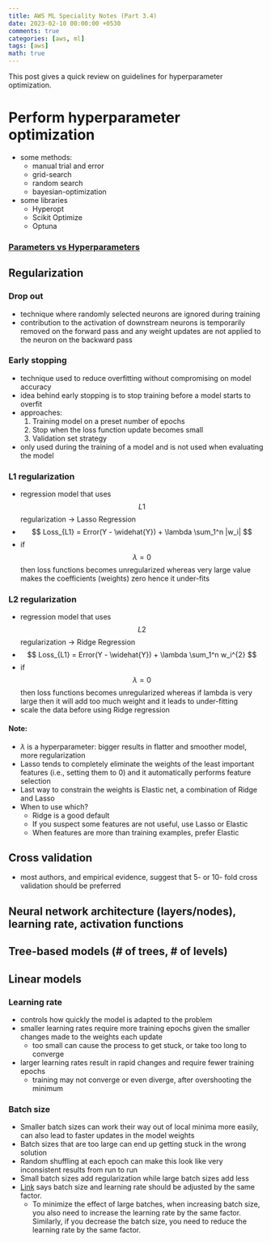 ```yaml
---
title: AWS ML Speciality Notes (Part 3.4)
date: 2023-02-10 00:00:00 +0530
comments: true
categories: [aws, ml]
tags: [aws]
math: true
---
```


This post gives a quick review on guidelines for hyperparameter optimization.

<!--more-->

# Perform hyperparameter optimization
* some methods:
    * manual trial and error
    * grid-search
    * random search
    * bayesian-optimization
* some libraries
    * Hyperopt
    * Scikit Optimize
    * Optuna

### [Parameters vs Hyperparameters](https://machinelearningmastery.com/difference-between-a-parameter-and-a-hyperparameter/)

##  Regularization

### Drop out
* technique where randomly selected neurons are ignored during training
* contribution to the activation of downstream neurons is temporarily removed on the forward pass and any weight updates are not applied to the neuron on the backward pass

### Early stopping
* technique used to reduce overfitting without compromising on model accuracy
* idea behind early stopping is to stop training before a model starts to overfit
* approaches: 
    1. Training model on a preset number of epochs
    2. Stop when the loss function update becomes small
    3. Validation set strategy
* only used during the training of a model and is not used when evaluating the model

### L1 regularization

* regression model that uses $$ L1 $$ regularization -> Lasso Regression
* $$ Loss_{L1} = Error(Y - \widehat{Y}) + \lambda \sum_1^n |w_i| $$
* if $$ \lambda = 0 $$ then loss functions becomes unregularized whereas very large value makes the coefficients (weights) zero hence it under-fits

### L2 regularization

* regression model that uses $$ L2 $$ regularization -> Ridge Regression
* $$ Loss_{L1} = Error(Y - \widehat{Y}) +  \lambda \sum_1^n w_i^{2} $$
* if $$ \lambda = 0 $$ then loss functions becomes unregularized whereas if lambda is very large then it will add too much weight and it leads to under-fitting
* scale the data before using Ridge regression

#### Note:
- $\lambda$ is a hyperparameter: bigger results in flatter and smoother model, more regularization 
- Lasso tends to completely eliminate the weights of the least important features (i.e., setting them to 0) and it automatically performs feature selection
- Last way to constrain the weights is Elastic net, a combination of Ridge and Lasso
- When to use which?
    * Ridge is a good default
    * If you suspect some features are not useful, use Lasso or Elastic
    * When features are more than training examples, prefer Elastic


##  Cross validation
* most authors, and empirical evidence, suggest that 5- or 10- fold cross validation should be preferred

##  Neural network architecture (layers/nodes), learning rate, activation functions

##  Tree-based models (# of trees, # of levels)

##  Linear models

### Learning rate
* controls how quickly the model is adapted to the problem
* smaller learning rates require more training epochs given the smaller changes made to the weights each update
    * too small can cause the process to get stuck, or take too long to converge
* larger learning rates result in rapid changes and require fewer training epochs
    * training may not converge or even diverge, after overshooting the minimum

### Batch size
* Smaller batch sizes can work their way out of local minima more easily, can also lead to faster updates in the model weights
* Batch sizes that are too large can end up getting stuck in the wrong solution
* Random shuffling at each epoch can make this look like very inconsistent results from run to run
* Small batch sizes add regularization while large batch sizes add less
* [Link](https://aws.amazon.com/blogs/machine-learning/the-importance-of-hyperparameter-tuning-for-scaling-deep-learning-training-to-multiple-gpus/) says batch size and learning rate should be adjusted by the same factor.
    * To minimize the effect of large batches, when increasing batch size, you also need to increase the learning rate by the same factor.  Similarly, if you decrease the batch size, you need to reduce the learning rate by the same factor.